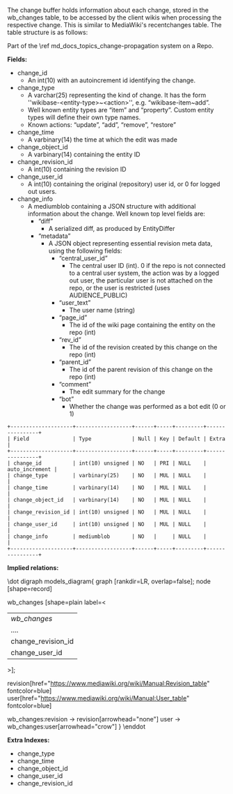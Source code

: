 The change buffer holds information about each change, stored in the wb_changes table, to be accessed by the client wikis when processing the respective change.
This is similar to MediaWiki's recentchanges table.
The table structure is as follows:

Part of the \ref md_docs_topics_change-propagation system on a Repo.

**Fields:**

* change_id
  * An int(10) with an autoincrement id identifying the change.
* change_type
  * A varchar(25) representing the kind of change. It has the form ''wikibase-&lt;entity-type&gt;~&lt;action&gt;'', e.g. “wikibase-item~add”.
  * Well known entity types are “item” and “property”. Custom entity types will define their own type names.
  * Known actions: “update”, “add”, “remove”, “restore”
* change_time
  * A varbinary(14) the time at which the edit was made
* change_object_id
  * A varbinary(14) containing the entity ID
* change_revision_id
  * A int(10) containing the revision ID
* change_user_id
  * A int(10) containing the original (repository) user id, or 0 for logged out users.
* change_info
  * A mediumblob containing a JSON structure with additional information about the change. Well known top level fields are:
    * “diff”
      * A serialized diff, as produced by EntityDiffer
    * “metadata”
      * A JSON object representing essential revision meta data, using the following fields:
        * “central_user_id”
          * The central user ID (int). 0 if the repo is not connected to a central user system, the action was by a logged out user, the particular user is not attached on the repo, or the user is restricted (uses AUDIENCE_PUBLIC)
        * “user_text”
          * The user name (string)
        * “page_id”
          * The id of the wiki page containing the entity on the repo (int)
        * “rev_id”
          * The id of the revision created by this change on the repo (int)
        * “parent_id”
          * The id of the parent revision of this change on the repo (int)
        * “comment”
          * The edit summary for the change
        * “bot”
          * Whether the change was performed as a bot edit (0 or 1)

```
+--------------------+------------------+------+-----+---------+----------------+
| Field              | Type             | Null | Key | Default | Extra          |
+--------------------+------------------+------+-----+---------+----------------+
| change_id          | int(10) unsigned | NO   | PRI | NULL    | auto_increment |
| change_type        | varbinary(25)    | NO   | MUL | NULL    |                |
| change_time        | varbinary(14)    | NO   | MUL | NULL    |                |
| change_object_id   | varbinary(14)    | NO   | MUL | NULL    |                |
| change_revision_id | int(10) unsigned | NO   | MUL | NULL    |                |
| change_user_id     | int(10) unsigned | NO   | MUL | NULL    |                |
| change_info        | mediumblob       | NO   |     | NULL    |                |
+--------------------+------------------+------+-----+---------+----------------+
```

**Implied relations:**

\dot
digraph models_diagram{
    graph [rankdir=LR, overlap=false];
    node [shape=record]

wb_changes [shape=plain label=<
<table border="0" cellborder="1" cellspacing="0">
  <tr><td><i>wb_changes</i></td></tr>
  <tr><td port="1">....</td></tr>
  <tr><td port="revision">change_revision_id</td></tr>
  <tr><td port="user">change_user_id</td></tr>
</table>>];

revision[href="https://www.mediawiki.org/wiki/Manual:Revision_table" fontcolor=blue]
user[href="https://www.mediawiki.org/wiki/Manual:User_table" fontcolor=blue]

wb_changes:revision -> revision[arrowhead="none"]
user -> wb_changes:user[arrowhead="crow"]
}
\enddot

**Extra Indexes:**
 - change_type
 - change_time
 - change_object_id
 - change_user_id
 - change_revision_id
